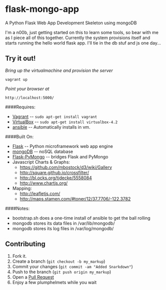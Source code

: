 flask-mongo-app
===============

A Python Flask Web App Development Skeleton using mongoDB

I'm a n00b, just getting started on this to learn some tools, so bear with me as I piece all of this together.  Currently the system provisions itself and starts running the hello world flask app.  I'll tie in the db stuf and js one day...

Try it out!
-----------
*Bring up the virtualmachine and provision the server*

    vagrant up

_Point your browser at_

    http://localhost:5000/

####Requires:
* [Vagrant](http://www.vagrantup.com/) -- `sudo apt-get install vagrant`
* [VirtualBox](https://www.virtualbox.org/wiki/Downloads/) -- `sudo apt-get install virtualbox-4.2`
* [ansible](https://github.com/ansible/ansible/) -- Automatically installs in vm.

####Built On:
* [Flask](http://flask.pocoo.org) -- Python microframework web app engine
* [mongoDB](http://mongodb.org) -- noSQL database
* [Flask-PyMongo](http://flask-pymongo.readthedocs.org/en/latest/) -- bridges Flask and PyMongo
* Javascript Charts & Graphs:
    * https://github.com/mbostock/d3/wiki/Gallery
    * http://square.github.io/crossfilter/ 
    * http://bl.ocks.org/tjdecke/5558084
    * http://www.chartjs.org/
* Mapping:
    * http://leafletjs.com/
    * http://maps.stamen.com/#toner/12/37.7706/-122.3782

####Notes:
* bootstrap.sh does a one-time install of ansible to get the ball rolling
* mongodb stores its data files in /var/lib/mongodb/
* mongodb stores its log files in /var/log/mongodb/


Contributing
------------

1. Fork it.
2. Create a branch (`git checkout -b my_markup`)
3. Commit your changes (`git commit -am "Added Snarkdown"`)
4. Push to the branch (`git push origin my_markup`)
5. Open a [Pull Request][1]
6. Enjoy a few plumphelmets while you wait

[1]: http://github.com/github/markup/pulls

